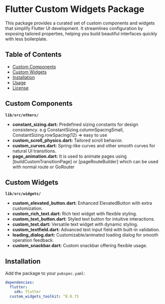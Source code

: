 # Flutter Custom Widgets Package

This package provides a curated set of custom components and widgets that simplify Flutter UI development. It streamlines configuration by exposing tailored properties, helping you build beautiful interfaces quickly with less boilerplate.

## Table of Contents
- [Custom Components](#custom-components)
- [Custom Widgets](#custom-widgets)
- [Installation](#installation)
- [Usage](#usage)
- [License](#license)

## Custom Components

**`lib/src/others/`**
- **constant_sizing.dart:** Predefined sizing constants for design consistency. e.g ConstantSizing.columnSpacingSmall, ConstantSizing.rowSpacing(12) => easy to use
- **custom_scroll_physics.dart:** Tailored scroll behavior.
- **custom_curves.dart:** Spring-like curves and other smooth curves for natural UI transitions.
- **page_animation.dart:** It is used to animate pages using [buildCustomTransitionPage] or [pageRouteBuilder] which can be used with normal route or GoRouter

## Custom Widgets

**`lib/src/widgets/`**
- **custom_elevated_button.dart:** Enhanced ElevatedButton with extra customization.
- **custom_rich_text.dart:** Rich text widget with flexible styling.
- **custom_text_button.dart:** Styled text button for intuitive interactions.
- **custom_text.dart:** Versatile text widget with dynamic styling.
- **custom_textfield.dart:** Advanced text input field with built-in validation.
- **loading_dialog.dart:** Customizable/animated loading dialog for smooth operation feedback.
- **custom_snackbar.dart:** Custom snackbar offering flexible usage.

## Installation

Add the package to your `pubspec.yaml`:

```yaml
dependencies:
  flutter:
    sdk: flutter
  custom_widgets_toolkit: ^0.0.73
```